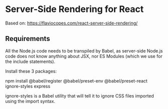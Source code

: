 # Server-Side Rendering for React
Based on: https://flaviocopes.com/react-server-side-rendering/

## Requirements
All the Node.js code needs to be transpiled by Babel, as server-side Node.js code does not know anything about JSX, nor ES Modules (which we use for the include statements).

Install these 3 packages:

npm install @babel/register @babel/preset-env @babel/preset-react ignore-styles express

ignore-styles is a Babel utility that will tell it to ignore CSS files imported using the import syntax.

